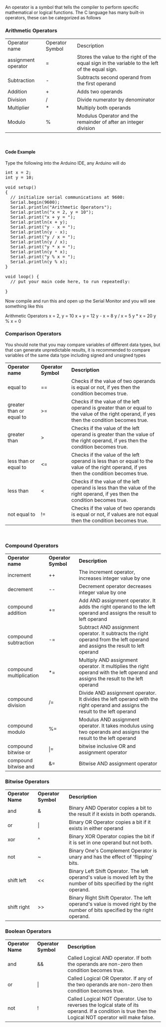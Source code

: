 An operator is a symbol that tells the compiler to perform specific mathematical or logical functions. The C language has many built-in operators, these can be categorized as follows  

### Arithmetic Operators

|     |     |     |
| --- | --- | --- |
| Operator name | Operator Symbol | Description |
| assignment operator | =   | Stores the value to the right of the equal sign in the variable to the left of the equal sign. |
| Subtraction | -   | Subtracts second operand from the first operand |
| Addition | +   | Adds two operands |
| Division | /   | Divide numerator by denominator |
| Multiplier | *   | Multiply both operands |
| Modulo | %   | Modulus Operator and the remainder of after an integer division |

 

#### Code Example

Type the following into the Arduino IDE, any Arduino will do  
<pre>
int x = 2;
int y = 10;

void setup()
{
  // initialize serial communications at 9600:
  Serial.begin(9600);
  Serial.println("Arithmetic Operators");
  Serial.println("x = 2, y = 10");
  Serial.print("x + y = ");
  Serial.println(x + y);
  Serial.print("y - x = ");
  Serial.println(y - x);
  Serial.print("y / x = ");
  Serial.println(y / x);
  Serial.print("y * x = ");
  Serial.println(y * x);
  Serial.print("y % x = ");
  Serial.println(y % x);
}

void loop() {
  // put your main code here, to run repeatedly:

}
</pre>
Now compile and run this and open up the Serial Monitor and you will see something like this

Arithmetic Operators
x = 2, y = 10
x + y = 12
y - x = 8
y / x = 5
y * x = 20
y % x = 0

### **Comparison Operators**

You should note that you may compare variables of different data types, but that can generate unpredictable results, it is recommended to compare variables of the same data type including signed and unsigned types

|     |     |     |
| --- | --- | --- |
| **Operator name** | **Operator Symbol** | **Description** |
| equal to | ==  | Checks if the value of two operands is equal or not, if yes then the condition becomes true. |
| greater than or equal to | >=  | Checks if the value of the left operand is greater than or equal to the value of the right operand, if yes then the condition becomes true. |
| greater than | >   | Checks if the value of the left operand is greater than the value of the right operand, if yes then the condition becomes true. |
| less than or equal to | <=  | Checks if the value of the left operand is less than or equal to the value of the right operand, if yes then the condition becomes true. |
| less than | <   | Checks if the value of the left operand is less than the value of the right operand, if yes then the condition becomes true. |
| not equal to | !=  | Checks if the value of two operands is equal or not, if values are not equal then the condition becomes true. |

 

### Compound Operators

|     |     |     |
| --- | --- | --- |
| **Operator name** | **Operator Symbol** | **Description** |
| increment | ++  | The increment operator, increases integer value by one |
| decrement | --  | Decrement operator decreases integer value by one |
| compound addition | +=  | Add AND assignment operator. It adds the right operand to the left operand and assigns the result to left operand |
| compound subtraction | -=  | Subtract AND assignment operator. It subtracts the right operand from the left operand and assigns the result to left operand |
| compound multiplication | *=  | Multiply AND assignment operator. It multiplies the right operand with the left operand and assigns the result to the left operand |
| compound division | /=  | Divide AND assignment operator. It divides the left operand with the right operand and assigns the result to the left operand |
| compound modulo | %=  | Modulus AND assignment operator. It takes modulus using two operands and assigns the result to the left operand |
| compound bitwise or | \|= | bitwise inclusive OR and assignment operator |
| compound bitwise and | &=  | Bitwise AND assignment operator |

### Bitwise Operators

|     |     |     |
| --- | --- | --- |
| **Operator Name** | **Operator Symbol** | **Description** |
| and | &   | Binary AND Operator copies a bit to the result if it exists in both operands. |
| or  | \|  | Binary OR Operator copies a bit if it exists in either operand |
| xor | ^   | Binary XOR Operator copies the bit if it is set in one operand but not both. |
| not | ~   | Binary One's Complement Operator is unary and has the effect of 'flipping' bits. |
| shift left | <<  | Binary Left Shift Operator. The left operand's value is moved left by the number of bits specified by the right operand. |
| shift right | >>  | Binary Right Shift Operator. The left operand's value is moved right by the number of bits specified by the right operand. |

### Boolean Operators

|     |     |     |
| --- | --- | --- |
| **Operator Name** | **Operator Symbol** | **Description** |
| and | &&  | Called Logical AND operator. If both the operands are non-zero then condition becomes true. |
| or  | \|  | Called Logical OR Operator. If any of the two operands are non-zero then condition becomes true. |
| not | !   | Called Logical NOT Operator. Use to reverses the logical state of its operand. If a condition is true then the Logical NOT operator will make false. |
